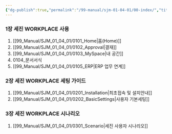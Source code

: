 ```yaml
---
{"dg-publish":true,"permalink":"/99-manual/sjm-01-04-01/00-index/","title":"목차","tags":["workplace","그룹웨어"],"noteIcon":"","created":"","updated":""}
---
```



### 1장 세진 WORKPLACE 사용

1. [[99_Manual/SJM_01_04_01/0101_Home\|홈(Home)]]
2. [[99_Manual/SJM_01_04_01/0102_Approval\|결재]]
3. [[99_Manual/SJM_01_04_01/0103_MySpace\|내 공간]]
4. 0104_문서서식
5. [[99_Manual/SJM_01_04_01/0105_ERP\|ERP 업무 연계]]

### 2장 세진 WORKPLACE 세팅 가이드

1. [[99_Manual/SJM_01_04_01/0201_Installation\|최초접속 및 설치안내]]
2. [[99_Manual/SJM_01_04_01/0202_BasicSettings\|사용자 기본세팅]]
### 3장 세진 WORKPLACE 시나리오

1. [[99_Manual/SJM_01_04_01/0301_Scenario\|세진 사용자 시나리오]]

